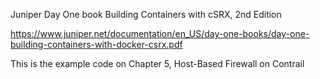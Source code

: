 Juniper Day One book Building Containers with cSRX, 2nd Edition

https://www.juniper.net/documentation/en_US/day-one-books/day-one-building-containers-with-docker-csrx.pdf

This is the example code on Chapter 5, Host-Based Firewall on Contrail
